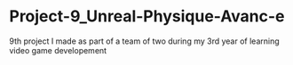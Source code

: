 # Project-9_Unreal-Physique-Avanc-e
9th project I made as part of a team of two during my 3rd year of learning video game developement
